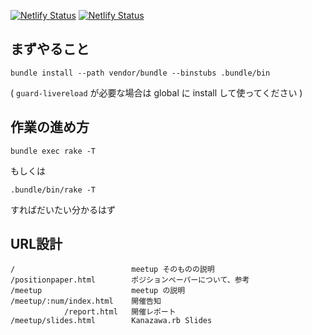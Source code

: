 [![Netlify Status](https://api.netlify.com/api/v1/badges/5369b4f4-7b1f-4bf6-8768-1cfe88b071e7/deploy-status)](https://app.netlify.com/sites/kzrb-org/deploys)
[![Netlify Status](https://api.netlify.com/api/v1/badges/77e1119d-dceb-4a1d-a4d1-cc4a4546385b/deploy-status)](https://app.netlify.com/sites/meetup-kzrb-org/deploys)

まずやること
------------

    bundle install --path vendor/bundle --binstubs .bundle/bin

( `guard-livereload` が必要な場合は global に install して使ってください )

作業の進め方
------------

    bundle exec rake -T

もしくは

    .bundle/bin/rake -T

すればだいたい分かるはず

URL設計
------

    /                          meetup そのものの説明
    /positionpaper.html        ポジションペーパーについて、参考
    /meetup                    meetup の説明
    /meetup/:num/index.html    開催告知
                /report.html   開催レポート
    /meetup/slides.html        Kanazawa.rb Slides
